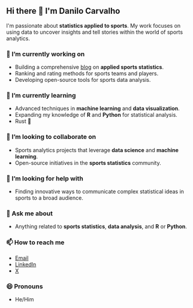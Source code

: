 ## Hi there 👋 I'm Danilo Carvalho

I'm passionate about **statistics applied to sports**. My work focuses on using data to uncover insights and tell stories within the world of sports analytics.

### 🔭 I’m currently working on
- Building a comprehensive [blog](https://datum.bearblog.dev/) on **applied sports statistics**.
- Ranking and rating methods for sports teams and players.
- Developing open-source tools for sports data analysis.

### 🌱 I’m currently learning
- Advanced techniques in **machine learning** and **data visualization**.
- Expanding my knowledge of **R** and **Python** for statistical analysis.
- Rust 🦀

### 👯 I’m looking to collaborate on
- Sports analytics projects that leverage **data science** and **machine learning**.
- Open-source initiatives in the **sports statistics** community.

### 🤔 I’m looking for help with
- Finding innovative ways to communicate complex statistical ideas in sports to a broad audience.

### 💬 Ask me about
- Anything related to **sports statistics**, **data analysis**, and **R** or **Python**.

### 📫 How to reach me
- [Email](danilosco@gmail.com)
- [LinkedIn](https://www.linkedin.com/in/danilooliveirads)
- [X](https://x.com/Oliveira_DanSCO)

### 😄 Pronouns
- He/Him

